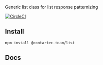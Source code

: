 Generic list class for list response patternizing

[![CircleCI](https://circleci.com/gh/contartec-team/datastorage-service.svg?style=shield&circle-token=485f9da03959796a75aae3602c9e2b2ca07cb557)](https://circleci.com/gh/contartec-team/list)

<!-- [![Maintainability](https://api.codeclimate.com/v1/badges/697621a414e9b6c2fef9/maintainability)](https://codeclimate.com/repos/5eb4a5b0480429014d004aca/maintainability) -->

<!-- [![codecov](https://codecov.io/gh/contartec-team/datastorage-service/branch/master/graph/badge.svg?token=C1W0GRLXB9)](https://codecov.io/gh/contartec-team/datastorage-service) -->

## Install

`npm install @contartec-team/list`

## Docs

<!-- Generated by documentation.js. Update this documentation by updating the source code. -->
